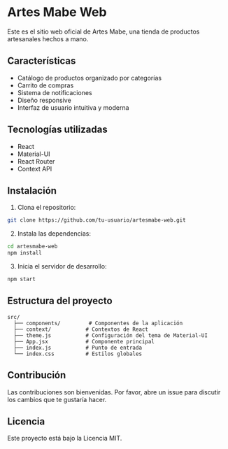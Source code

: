 # Artes Mabe Web

Este es el sitio web oficial de Artes Mabe, una tienda de productos artesanales hechos a mano.

## Características

- Catálogo de productos organizado por categorías
- Carrito de compras
- Sistema de notificaciones
- Diseño responsive
- Interfaz de usuario intuitiva y moderna

## Tecnologías utilizadas

- React
- Material-UI
- React Router
- Context API

## Instalación

1. Clona el repositorio:
```bash
git clone https://github.com/tu-usuario/artesmabe-web.git
```

2. Instala las dependencias:
```bash
cd artesmabe-web
npm install
```

3. Inicia el servidor de desarrollo:
```bash
npm start
```

## Estructura del proyecto

```
src/
  ├── components/         # Componentes de la aplicación
  ├── context/           # Contextos de React
  ├── theme.js           # Configuración del tema de Material-UI
  ├── App.jsx            # Componente principal
  ├── index.js           # Punto de entrada
  └── index.css          # Estilos globales
```

## Contribución

Las contribuciones son bienvenidas. Por favor, abre un issue para discutir los cambios que te gustaría hacer.

## Licencia

Este proyecto está bajo la Licencia MIT.
